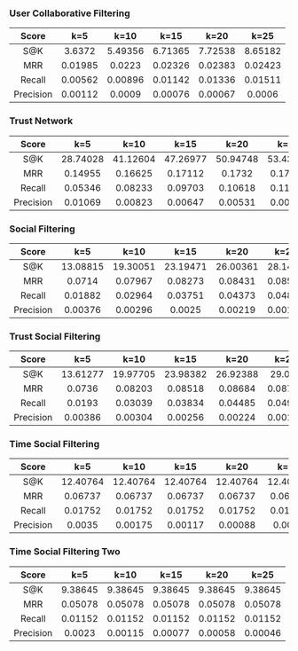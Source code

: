 ### User Collaborative Filtering

|Score|k=5|k=10|k=15|k=20|k=25|
|:-:|:-:|:-:|:-:|:-:|:-:|
|S@K|3.6372|5.49356|6.71365|7.72538|8.65182|
|MRR|0.01985|0.0223|0.02326|0.02383|0.02423|
|Recall|0.00562|0.00896|0.01142|0.01336|0.01511|
|Precision|0.00112|0.0009|0.00076|0.00067|0.0006|

### Trust Network

|Score|k=5|k=10|k=15|k=20|k=25|
|:-:|:-:|:-:|:-:|:-:|:-:|
|S@K|28.74028|41.12604|47.26977|50.94748|53.43029|
|MRR|0.14955|0.16625|0.17112|0.1732|0.17428|
|Recall|0.05346|0.08233|0.09703|0.10618|0.11291|
|Precision|0.01069|0.00823|0.00647|0.00531|0.00452|

### Social Filtering

|Score|k=5|k=10|k=15|k=20|k=25|
|:-:|:-:|:-:|:-:|:-:|:-:|
|S@K|13.08815|19.30051|23.19471|26.00361|28.1458|
|MRR|0.0714|0.07967|0.08273|0.08431|0.08525|
|Recall|0.01882|0.02964|0.03751|0.04373|0.04866|
|Precision|0.00376|0.00296|0.0025|0.00219|0.00195|

### Trust Social Filtering

|Score|k=5|k=10|k=15|k=20|k=25|
|:-:|:-:|:-:|:-:|:-:|:-:|
|S@K|13.61277|19.97705|23.98382|26.92388|29.077|
|MRR|0.0736|0.08203|0.08518|0.08684|0.08778|
|Recall|0.0193|0.03039|0.03834|0.04485|0.04973|
|Precision|0.00386|0.00304|0.00256|0.00224|0.00199|

### Time Social Filtering

|Score|k=5|k=10|k=15|k=20|k=25|
|:-:|:-:|:-:|:-:|:-:|:-:|
|S@K|12.40764|12.40764|12.40764|12.40764|12.40764|
|MRR|0.06737|0.06737|0.06737|0.06737|0.06737|
|Recall|0.01752|0.01752|0.01752|0.01752|0.01752|
|Precision|0.0035|0.00175|0.00117|0.00088|0.0007|

### Time Social Filtering Two

|Score|k=5|k=10|k=15|k=20|k=25|
|:-:|:-:|:-:|:-:|:-:|:-:|
|S@K|9.38645|9.38645|9.38645|9.38645|9.38645|
|MRR|0.05078|0.05078|0.05078|0.05078|0.05078|
|Recall|0.01152|0.01152|0.01152|0.01152|0.01152|
|Precision|0.0023|0.00115|0.00077|0.00058|0.00046|

